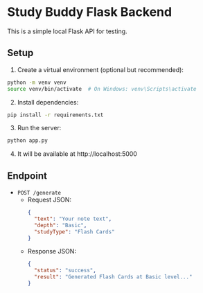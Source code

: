 # Study Buddy Flask Backend

This is a simple local Flask API for testing.

## Setup

1. Create a virtual environment (optional but recommended):

```bash
python -m venv venv
source venv/bin/activate  # On Windows: venv\Scripts\activate
```

2. Install dependencies:

```bash
pip install -r requirements.txt
```

3. Run the server:

```bash
python app.py
```

4. It will be available at http://localhost:5000

## Endpoint

- `POST /generate`
  - Request JSON:
    ```json
    {
      "text": "Your note text",
      "depth": "Basic",
      "studyType": "Flash Cards"
    }
    ```
  - Response JSON:
    ```json
    {
      "status": "success",
      "result": "Generated Flash Cards at Basic level..."
    }
    ```

